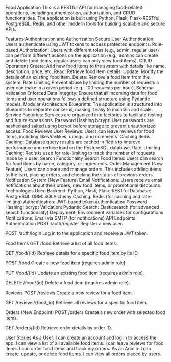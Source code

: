 Food Application
This is a RESTful API for managing food-related operations, including authentication, authorization, and CRUD functionalities. The application is built using Python, Flask, Flask-RESTful, PostgreSQL, Redis, and other modern tools for building scalable and secure APIs.

Features
Authentication and Authorization
Secure User Authentication: Users authenticate using JWT tokens to access protected endpoints.
Role-based Authorization: Users with different roles (e.g., admin, regular user) can perform different actions on the application (e.g., admins can create and delete food items, regular users can only view food items).
CRUD Operations
Create: Add new food items to the system with details like name, description, price, etc.
Read: Retrieve food item details.
Update: Modify the details of an existing food item.
Delete: Remove a food item from the system.
Rate Limiting
Prevent abuse by limiting the number of requests a user can make in a given period (e.g., 100 requests per hour).
Schema Validation
Enforced Data Integrity: Ensure that all incoming data for food items and user operations follows a defined structure using Pydantic models.
Modular Architecture
Blueprints: The application is structured into blueprints to separate concerns, making it easy to maintain and scale.
Service Factories: Services are organized into factories to facilitate testing and future expansions.
Password Hashing
bcrypt: User passwords are hashed and salted using bcrypt before storage to prevent unauthorized access.
Food Reviews
User Reviews: Users can leave reviews for food items, including likes/dislikes, ratings, and comments.
Caching
Redis Caching: Database query results are cached in Redis to improve performance and reduce load on the PostgreSQL database.
Rate-Limiting Caching: Redis is used for rate-limiting to track the number of requests made by a user.
Search Functionality
Search Food Items: Users can search for food items by name, category, or ingredients.
Order Management (New Feature)
Users can create and manage orders. This includes adding items to the cart, placing orders, and checking the status of previous orders.
Notification System (New Feature)
Email Notifications: Users receive email notifications about their orders, new food items, or promotional discounts.
Technologies Used
Backend: Python, Flask, Flask-RESTful
Database: PostgreSQL
ORM: SQLAlchemy
Caching: Redis (for caching and rate-limiting)
Authentication: JWT-based token authentication
Password Hashing: bcrypt
Validation: Pydantic
Search: Elasticsearch (for advanced search functionality)
Deployment: Environment variables for configurations
Notifications: Email via SMTP (for notifications)
API Endpoints
Authentication
POST /auth/register
Register a new user.

POST /auth/login
Log in to the application and receive a JWT token.

Food Items
GET /food
Retrieve a list of all food items.

GET /food/{id}
Retrieve details for a specific food item by its ID.

POST /food
Create a new food item (requires admin role).

PUT /food/{id}
Update an existing food item (requires admin role).

DELETE /food/{id}
Delete a food item (requires admin role).

Reviews
POST /reviews
Create a new review for a food item.

GET /reviews/{food_id}
Retrieve all reviews for a specific food item.

Orders (New Endpoint)
POST /orders
Create a new order with selected food items.

GET /orders/{id}
Retrieve order details by order ID.

User Stories
As a User:
I can create an account and log in to access the app.
I can view a list of all available food items.
I can leave reviews for food items.
I can order food items and track my orders.
As an Admin:
I can create, update, or delete food items.
I can view all orders placed by users.
